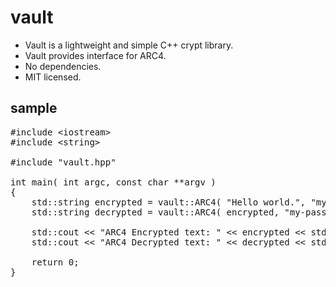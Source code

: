 vault
=====

- Vault is a lightweight and simple C++ crypt library.
- Vault provides interface for ARC4.
- No dependencies.
- MIT licensed.

sample
------
<pre>
#include &lt;iostream&gt;
#include &lt;string&gt;

#include "vault.hpp"

int main( int argc, const char **argv )
{
    std::string encrypted = vault::ARC4( "Hello world.", "my-password" );
    std::string decrypted = vault::ARC4( encrypted, "my-password" );

    std::cout &lt;&lt; "ARC4 Encrypted text: " &lt;&lt; encrypted &lt;&lt; std::endl;
    std::cout &lt;&lt; "ARC4 Decrypted text: " &lt;&lt; decrypted &lt;&lt; std::endl;

    return 0;
}
</pre>
